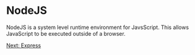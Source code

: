
# NodeJS

NodeJS is a system level runtime environment for JavsScript. This allows JavaScript to be executed outside of a browser.

[Next: Express](02-Express.md)
